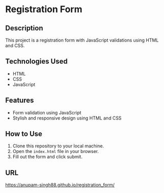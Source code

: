 # Registration Form

## Description
This project is a registration form with JavaScript validations using HTML and CSS.

## Technologies Used
- HTML
- CSS
- JavaScript

## Features
- Form validation using JavaScript
- Stylish and responsive design using HTML and CSS

## How to Use
1. Clone this repository to your local machine.
2. Open the `index.html` file in your browser.
3. Fill out the form and click submit.

## URL
https://anupam-singh88.github.io/registration_form/



